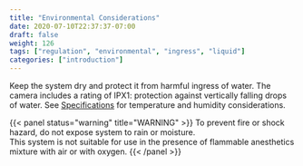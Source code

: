 ```yaml
---
title: "Environmental Considerations"
date: 2020-07-10T22:37:37-07:00
draft: false
weight: 126
tags: ["regulation", "environmental", "ingress", "liquid"]
categories: ["introduction"]
---
```


Keep the system dry and protect it from harmful ingress of water. The camera includes a rating of IPX1: protection against vertically falling drops of water. See [Specifications](../../../system_information/specifications/environmental_specifications) for temperature and humidity considerations.

{{< panel status="warning" title="WARNING" >}}
To prevent fire or shock hazard, do not expose system to rain or moisture.  
This system is not suitable for use in the presence of flammable anesthetics mixture with air or with oxygen.
{{< /panel >}}
